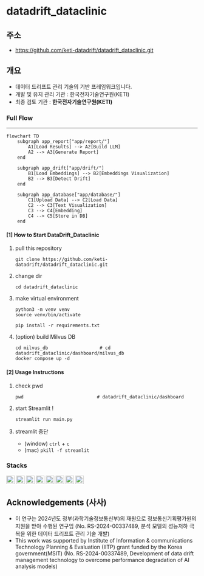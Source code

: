 # datadrift_dataclinic

## 주소
- https://github.com/keti-datadrift/datadrift_dataclinic.git

## 개요
- 데이터 드리프트 관리 기술의 기반 프레임워크입니다.
- 개발 및 유지 관리 기관 : 한국전자기술연구원(KETI)
- 최종 검토 기관 : __한국전자기술연구원(KETI)__

### Full Flow
--------
```mermaid
flowchart TD
    subgraph app_report["app/report/"]
        A1[Load Results] --> A2[Build LLM]
        A2 --> A3[Generate Report]
    end

    subgraph app_drift["app/drift/"]
        B1[Load Embeddings] --> B2[Embeddings Visualization]
        B2 --> B3[Detect Drift]
    end

    subgraph app_database["app/database/"]
        C1[Upload Data] --> C2[Load Data]
        C2 --> C3[Text Visualization]
        C3 --> C4[Embedding]
        C4 --> C5[Store in DB]
    end
```


#### [1] How to Start DataDrift_Dataclinic 
1. pull this repository
    ```
    git clone https://github.com/keti-datadrift/datadrift_dataclinic.git
    ```
2. change dir
    ```
    cd datadrift_dataclinic
    ```
3. make virtual environment
    ```
    python3 -m venv venv
    source venv/bin/activate

    pip install -r requirements.txt
    ```
4. (option) build Milvus DB
    ```
    cd milvus_db                   # cd datadrift_dataclinic/dashboard/milvus_db
    docker compose up -d
    ```

#### [2] Usage Instructions
1. check pwd
    ```
    pwd                           # datadrift_dataclinic/dashboard
    ```
2. start Streamlit !
    ```
    streamlit run main.py
    ```
3. streamlit 중단

    - (window) `ctrl` + `c`
    - (mac) `pkill -f streamlit`

### Stacks
<img src="https://img.shields.io/badge/Streamlit-FF4B4B?style=for-the-badge&logo=Streamlit&logoColor=white" height="22">
<img src="https://img.shields.io/badge/Pytorch-EE4C2C?style=for-the-badge&logo=Pytorch&logoColor=white" height="22">
<img src="https://img.shields.io/badge/HuggingFace-FFD21E?style=for-the-badge&logo=HuggingFace&logoColor=white" height="22">
<img src="https://img.shields.io/badge/Python-3776AB?style=for-the-badge&logo=Python&logoColor=white" height="22">
<img src="https://img.shields.io/badge/HTML5-E34F26?style=for-the-badge&logo=HTML5&logoColor=white" height="22">
<img src="https://img.shields.io/badge/Milvus-00A1EA?style=for-the-badge&logo=Milvus&logoColor=white" height="22">
<img src="https://img.shields.io/badge/Ollama-000000?style=for-the-badge&logo=Ollama&logoColor=white" height="22">
<img src="https://img.shields.io/badge/LangChain-1C3C3C?style=for-the-badge&logo=LangChain&logoColor=white" height="22">



## Acknowledgements (사사)
- 이 연구는 2024년도 정부(과학기술정보통신부)의 재원으로 정보통신기획평가원의 지원을 받아 수행된 연구임 (No. RS-2024-00337489, 분석 모델의 성능저하 극복을 위한 데이터 드리프트 관리 기술 개발)
- This work was supported by Institute of Information & communications Technology Planning & Evaluation (IITP) grant funded by the Korea government(MSIT) (No. RS-2024-00337489, Development of data drift management technology to overcome performance degradation of AI analysis models)
